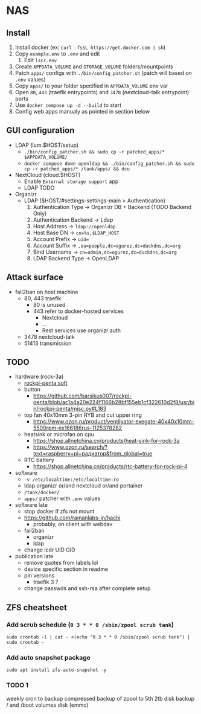 # NAS

## Install

1. Install docker (ex: `curl -fsSL https://get.docker.com | sh`)
2. Copy `example.env` to `.env` and edit
   1. Edit `lscr.env`
3. Create `APPDATA_VOLUME` and `STORAGE_VOLUME` folders/mountpoints
4. Patch `apps/` configs with `./bin/config_patcher.sh` (patch will based on `.env` values)
5. Copy `apps/` to your folder specified in `APPDATA_VOLUME` env var
6. Open `80`, `443` (traefik entrypoints) and `3478` (nextcloud-talk entrypoint) ports
7. Use `docker compose up -d --build` to start
8. Config web apps manualy as pointed in section below

## GUI configuration

- LDAP (lum.$HOST/setup)
  - `./bin/config_patcher.sh && sudo cp -r patched_apps/* $APPDATA_VOLUME/`
  - `docker compose down openldap && ./bin/config_patcher.sh && sudo cp -r patched_apps/* /tank/apps/ && dcu`
- NextCloud (cloud.$HOST)
  - Enable `External storage support` app
  - LDAP TODO
- Organizr
  - LDAP ($HOST/#settings-settings-main > Authentication)
    1. Authentication Type -> Organizr DB + Backend (TODO Backend Only)
    2. Authentication Backend -> Ldap
    3. Host Address -> `ldap://openldap`
    4. Host Base DN -> `cn=%s,$LDAP_HOST`
    5. Account Prefix -> `uid=`
    6. Account Suffix -> `,ou=people,dc=ogurez,dc=duckdns,dc=org`
    7. Bind Username -> `cn=admin,dc=ogurez,dc=duckdns,dc=org`
    8. LDAP Backend Type -> OpenLDAP

## Attack surface

- fail2ban on host machine
  - 80, 443 traefik
    - 80 is unused
    - 443 refer to docker-hosted services
      - Nextcloud
      - ...
      - Rest services use organizr auth
  - 3478 nextcloud-talk
  - 51413 transmission

## TODO

- hardware (rock-3a)
  - [rockpi-penta soft](https://github.com/barsikus007/rockpi-penta)
  - button
    - <https://github.com/barsikus007/rockpi-penta/blob/ac1a4a20e224f1166b28bf155eb1cf322610d2f8/usr/bin/rockpi-penta/misc.py#L183>
  - top fan 40x10mm 3-pin RYB and cut upper ring
    - <https://www.ozon.ru/product/ventilyator-exegate-40x40x10mm-5500rpm-ex166186rus-1125378282>
  - heatsink or microfan on cpu
    - <https://shop.allnetchina.cn/products/heat-sink-for-rock-3a>
    - <https://www.ozon.ru/search/?text=raspberry+pi+радиатор&from_global=true>
  - RTC battery
    - <https://shop.allnetchina.cn/products/rtc-battery-for-rock-pi-4>
- software
  - `-v /etc/localtime:/etc/localtime:ro`
  - ldap organizr or/and nextcloud or/and portainer
  - `/tank/docker/`
  - `apps/` patcher with `.env` values
- software late
  - stop docker if zfs not mount
  - <https://github.com/ramanlabs-in/hachi>
    - probably, on client with webdav
  - fail2ban
    - organizr
    - ldap
  - change lcdr UID GID
- publication late
  - remove quotes from labels lol
  - device specific section in readme
  - pin versions
    - traefik 3 ?
  - change passwds and ssh-rsa after complete setup

## ZFS cheatsheet

### Add scrub schedule (`0 3 * * 0 /sbin/zpool scrub tank`)

`sudo crontab -l | cat - <(echo "0 3 * * 0 /sbin/zpool scrub tank") | sudo crontab -`

### Add auto snapshot package

`sudo apt install zfs-auto-snapshot -y`

### TODO 1

weekly cron to backup compressed backup of zpool to 5th 2tb disk
backup / and /boot volumes disk (emmc)
